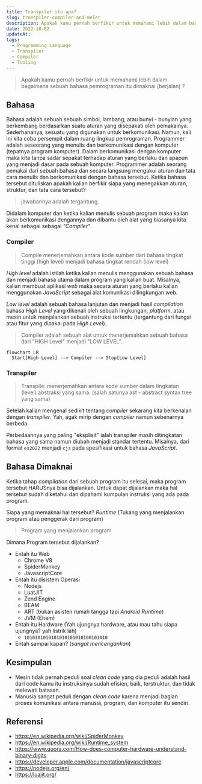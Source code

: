 ```yaml
---
title: Transpiler itu apa?
slug: transpiler-compiler-and-meler
description: Apakah kamu pernah berfikir untuk memahami lebih dalam bagaimana sebuah bahasa pemrograman itu dimaknai (berjalan) ?
date: 2022-10-02
updateAt:
tags:
  - Programming Language
  - Transpiler
  - Compiler
  - Tooling
---
```


> Apakah kamu pernah berfikir untuk memahami lebih dalam bagaimana sebuah bahasa pemrograman itu dimaknai (berjalan) ?

## Bahasa

Bahasa adalah sebuah sebuah simbol, lambang, atau bunyi - bunyian yang berkembang berdasarkan suatu aturan yang disepakati oleh pemakainya. Sederhananya, sesuatu yang digunakan untuk berkomunikasi. Namun, kali ini kita coba persempit dalam ruang lingkup pemrograman. Programmer adalah seseorang yang menulis dan berkomunikasi dengan komputer (tepatnya program komputer). Dalam berkomunikasi dengan komputer maka kita tanpa sadar sepakat terhadap aturan yang berlaku dan apapun yang menjadi dasar pada sebuah komputer. Programmer adalah seorang pemakai dari sebuah bahasa dan secara langsung mengakui aturan dan tata cara menulis dan berkomunikasi dengan bahasa tersebut. Ketika bahasa tersebut dituliskan apakah kalian berfikir siapa yang menegakkan aturan, struktur, dan tata cara tersebut?

> jawabannya adalah tergantung.

Didalam komputer dan ketika kalian menulis sebuah program maka kalian akan berkomunikasi dengannya dan dibantu oleh alat yang biasanya kita kenal sebagai sebagai _"Compiler"_.

### Compiler

> Compile menerjemahkan antara kode sumber dari bahasa tingkat tinggi (high level) menjadi bahasa tingkat rendah (low level)

_High level_ adalah istilah ketika kalian menulis menggunakan sebuah bahasa dan menjadi bahasa utama dalam program yang kalian buat. Misalnya, kalian membuat aplikasi _web_ maka secara aturan yang berlaku kalian menggunakan _JavaScript_ sebagai alat komunikasi dilingkungan web.

_Low level_ adalah sebuah bahasa lanjutan dan menjadi hasil _compilation_ bahasa _High Level_ yang dikenali oleh sebuah lingkungan, _platform_, atau mesin untuk menjalankan sebuah instruksi tertentu (tergantung dari fungsi atau fitur yang dipakai pada _High Level_).

> Compiler adalah sebuah alat untuk menerjemahkan sebuah bahasa dari "HIGH Level" menjadi "LOW LEVEL".

```mermaid
flowchart LR
  Start[High Level] --> Compiler --> Stop[Low Level]
```

### Transpiler

> Transpile: menerjemahkan antara kode sumber dalam tingkatan (level) abstraksi yang sama. (salah satunya ast - abstract syntax tree yang sama)

Setelah kalian mengenal sedikit tentang _compiler_ sekarang kita berkenalan dengan _transpiler_. Yah, agak mirip dengan _compiler_ namun sebenarnya berbeda.

Perbedaannya yang paling "eksplisit" ialah transpiler masih ditingkatan bahasa yang sama namun diubah menjadi standar tertentu. Misalnya, dari format `es2022` menjadi `cjs` pada spesifikasi untuk bahasa _JavaScript_.

## Bahasa Dimaknai

Ketika tahap _compilation_ dari sebuah program itu selesai, maka program tersebut HARUSnya bisa dijalankan. Untuk dapat dijalankan maka hal tersebut sudah diketahui dan dipahami kumpulan instruksi yang ada pada program.

Siapa yang memaknai hal tersebut? _Runtime_ (Tukang yang menjalankan program atau penggerak dari program)

> Program yang menjalankan program

Dimana Program tersebut dijalankan?

- Entah itu Web
  - Chrome V8
  - SpiderMonkey
  - JavascriptCore
- Entah itu disistem Operasi
  - Nodejs
  - LuatJIT
  - Zend Engine
  - BEAM
  - ART (bukan asisten rumah tangga tapi _Android Runtime_)
  - JVM (Ehem)
- Entah itu Hardware (Yah ujungnya hardware, atau mau tahu siapa ujungnya? yah listrik lah)
  - `1010101010101010101010100101010`
- Entah sampai kapan? (_sangat mencengankan_)

## Kesimpulan

- Mesin tidak pernah peduli soal _clean code_ yang dia peduli adalah hasil dari code kamu itu instruksinya sudah efisien, baik, terstruktur, dan tidak melewati batasan.
- Manusia sangat peduli dengan _clean code_ karena menjadi bagian proses komunikasi antara manusia, program, dan komputer itu sendiri.

## Referensi

- https://en.wikipedia.org/wiki/SpiderMonkey
- https://en.wikipedia.org/wiki/Runtime_system
- https://www.quora.com/How-does-computer-hardware-understand-binary-digits
- https://developer.apple.com/documentation/javascriptcore
- https://nodejs.org/en/
- https://luajit.org/
